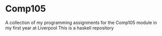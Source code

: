 # Comp105
A collection of my programming assignments for the Comp105 module in my first year at Liverpool
This is a haskell repository
